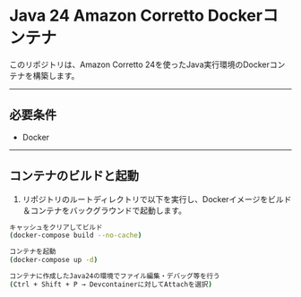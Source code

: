 # Java 24 Amazon Corretto Dockerコンテナ

このリポジトリは、Amazon Corretto 24を使ったJava実行環境のDockerコンテナを構築します。

---

## 必要条件

- Docker

---

## コンテナのビルドと起動

1. リポジトリのルートディレクトリで以下を実行し、Dockerイメージをビルド＆コンテナをバックグラウンドで起動します。

```bash
キャッシュをクリアしてビルド
(docker-compose build --no-cache)

コンテナを起動
(docker-compose up -d)

コンテナに作成したJava24の環境でファイル編集・デバッグ等を行う
(Ctrl + Shift + P → Devcontainerに対してAttachを選択)
